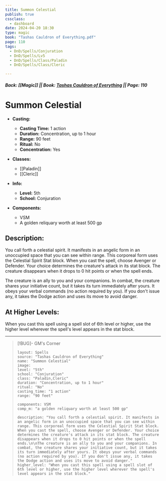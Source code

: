 ```yaml
---
title: Summon Celestial
publish: true
cssclass:
  - dashboard
date: 2024-04-20 18:30
type: magic
book: "Tashas Cauldron of Everything.pdf"
page: 110
tags:
  - DnD/Spells/Conjuration
  - DnD/Spells/Lv5
  - DnD/Spells/Class/Paladin
  - DnD/Spells/Class/Cleric

---
```


##### Back: [[Magic]] || Book: [Tashas Cauldron of Everything](https://drive.google.com/drive/folders/1O5bhpYizcIT5xxAoLOuzCRht_PVS7VSG?usp=sharing) || Page: 110

# Summon Celestial

- **Casting:**
    - **Casting Time:** 1 action
    - **Duration:** Concentration, up to 1 hour
    - **Range:** 90 feet
    - **Ritual:** No
    - **Concentration:** Yes
- **Classes:**
    - [[Paladin]]
    - [[Cleric]]

- **Info:**
    - **Level:** 5th
    - **School:** Conjuration
- **Components:**
    - VSM
    - A golden reliquary worth at least 500 gp

## Description:
You call forth a celestial spirit. It manifests in an angelic form in an unoccupied space that you can see within range. This corporeal form uses the Celestial Spirit Stat block. When you cast the spell, choose Avenger or Defender. Your choice determines the creature's attack in its stat block. The creature disappears when it drops to 0 hit points or when the spell ends.

The creature is an ally to you and your companions. In combat, the creature shares your initiative count, but it takes its turn immediately after yours. It obeys your verbal commands (no action required by you). If you don't issue any, it takes the Dodge action and uses its move to avoid danger.

## At Higher Levels:
When you cast this spell using a spell slot of 6th level or higher, use the higher level wherever the spell's level appears in the stat block.

---

> [!BUG]- GM's Corner
>
> ```statblock
> layout: Spells
> source: "Tashas Cauldron of Everything"
> name: "Summon Celestial"
> image: 
> level: "5th"
> school: "Conjuration"
> class: "Paladin,Cleric"
> duration: "Concentration, up to 1 hour"
> ritual: "No"
> casting_time: "1 action"
> range: "90 feet"
>
> components: VSM
> comp_m: "a golden reliquary worth at least 500 gp"
>
> description: "You call forth a celestial spirit. It manifests in an angelic form in an unoccupied space that you can see within range. This corporeal form uses the Celestial Spirit Stat block. When you cast the spell, choose Avenger or Defender. Your choice determines the creature's attack in its stat block. The creature disappears when it drops to 0 hit points or when the spell ends.\n\nThe creature is an ally to you and your companions. In combat, the creature shares your initiative count, but it takes its turn immediately after yours. It obeys your verbal commands (no action required by you). If you don't issue any, it takes the Dodge action and uses its move to avoid danger."
> higher_level: "When you cast this spell using a spell slot of 6th level or higher, use the higher level wherever the spell's level appears in the stat block."
> ```
